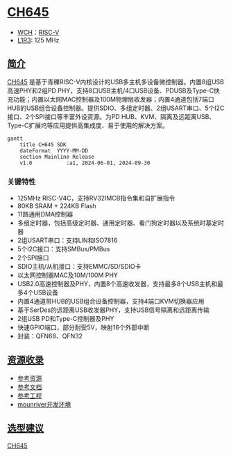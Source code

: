 ﻿# [CH645](https://github.com/SoCXin/CH645)

* [WCH](http://www.wch.cn/)：[RISC-V](https://github.com/SoCXin/RISC-V)
* [L1R3](https://github.com/SoCXin/Level): 125 MHz

## [简介](https://github.com/SoCXin/CH645/wiki)

[CH645](https://www.wch.cn/products/CH645.html) 是基于青稞RISC-V内核设计的USB多主机多设备微控制器。内置8组USB高速PHY和2组PD PHY，支持8口USB主机/4口USB设备、PDUSB及Type-C快充功能；内置以太网MAC控制器及100M物理层收发器；内置4通道包括7端口HUB的USB组合设备控制器。提供SDIO、多组定时器、2组USART串口、5个I2C接口、2个SPI接口等丰富外设资源。为PD HUB、KVM、隔离及远距离USB、Type-C扩展坞等应用提供高集成度、易于使用的解决方案。

``` mermaid
gantt
    title CH645 SDK
    dateFormat  YYYY-MM-DD
    section Mainline Release
    v1.0           :a1, 2024-06-01, 2024-09-30
```

### 关键特性

* 125MHz RISC-V4C，支持RV32IMCB指令集和自扩展指令
* 80KB SRAM + 224KB Flash
* 11路通用DMA控制器
* 多组定时器，包括高级定时器、通用定时器、看门狗定时器以及系统时基定时器
* 2组USART串口：支持LIN和ISO7816
* 5个I2C接口：支持SMBus/PMBus
* 2个SPI接口
* SDIO主机/从机接口：支持EMMC/SD/SDIO卡
* 以太网控制器MAC及10M/100M PHY
* USB2.0高速控制器及PHY，内置8个高速收发器，支持最多8个USB主机和最多4个USB设备
* 内置4通道带HUB的USB组合设备控制器，支持4端口KVM切换器应用
* 基于SerDes的远距离USB收发器PHY，支持USB信号隔离和远距离传输 
* 2组USB PD和Type-C控制器及PHY
* 快速GPIO端口，部分耐受5V，映射16个外部中断
* 封装：QFN68、QFN32

## [资源收录](https://github.com/SoCXin)

* [参考资源](src/)
* [参考文档](docs/)
* [参考工程](project/)
* [mounriver开发环境](http://www.mounriver.com/download)

## [选型建议](https://github.com/SoCXin)

[CH645](https://github.com/SoCXin/CH645) 

